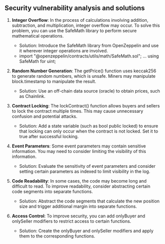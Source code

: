## Security vulnerability analysis and solutions

1. **Integer Overflow**: In the process of calculations involving addition, subtraction, and multiplication, integer overflow may occur. To solve this problem, you can use the SafeMath library to perform secure mathematical operations.
    * Solution: Introduce the SafeMath library from OpenZeppelin and use it wherever integer operations are involved.
    * import "@openzeppelin/contracts/utils/math/SafeMath.sol";
...
using SafeMath for uint;

1. **Random Number Generation**: The getPrice() function uses keccak256 to generate random numbers, which is unsafe. Miners may manipulate block.timestamp to manipulate the result. 
    * Solution: Use an off-chain data source (oracle) to obtain prices, such as Chainlink.
        
1. **Contract Locking**: The lockContract() function allows buyers and sellers to lock the contract multiple times. This may cause unnecessary confusion and potential attacks.

    * Solution: Add a state variable (such as bool public locked) to ensure that locking can only occur when the contract is not locked. Set it to true after successful locking.
    
1. **Event Parameters**: Some event parameters may contain sensitive information. You may need to consider limiting the visibility of this information.
    * Solution: Evaluate the sensitivity of event parameters and consider setting certain parameters as indexed to limit visibility in the log.
    
1. **Code Readability**: In some cases, the code may become long and difficult to read. To improve readability, consider abstracting certain code segments into separate functions.
    * Solution: Abstract the code segments that calculate the new position size and trigger additional margin into separate functions.
    
1. **Access Control**: To improve security, you can add onlyBuyer and onlySeller modifiers to restrict access to certain functions.

    * Solution: Create the onlyBuyer and onlySeller modifiers and apply them to the corresponding functions.